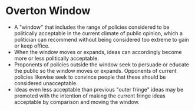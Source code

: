 Overton Window
==============

* A "window" that includes the range of policies considered to be politically acceptable in the current climate of public opinion, which a politician can recommend without being considered too extreme to gain or keep office.
* When the window moves or expands, ideas can accordingly become more or less politically acceptable.
* Proponents of policies outside the window seek to persuade or educate the public so the window moves or expands. Opponents of current policies likewise seek to convince people that these should be considered unacceptable.
* Ideas even less acceptable than previous "outer fringe" ideas may be promoted with the intention of making the current fringe ideas acceptable by comparison and moving the window.

